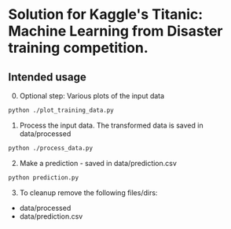 # Solution for Kaggle's Titanic: Machine Learning from Disaster training competition.

## Intended usage

0. Optional step: Various plots of the input data
```bash
python ./plot_training_data.py
```
1. Process the input data. The transformed data is saved in data/processed
```bash
python ./process_data.py
```
2. Make a prediction - saved in data/prediction.csv
```bash
python prediction.py
```
3. To cleanup remove the following files/dirs:
* data/processed
* data/prediction.csv
